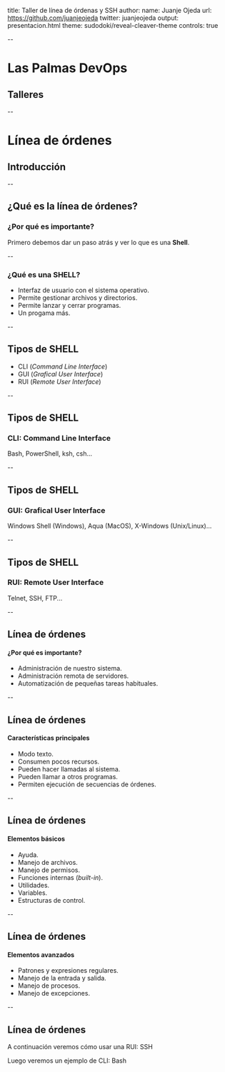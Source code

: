 title: Taller de línea de órdenas y SSH
author:
  name: Juanje Ojeda
  url: https://github.com/juanjeojeda
  twitter: juanjeojeda
output: presentacion.html
theme: sudodoki/reveal-cleaver-theme
controls: true

--

# Las Palmas DevOps
## Talleres

--

# Línea de órdenes
## Introducción

--

## ¿Qué es la línea de órdenes?
### ¿Por qué es importante?


Primero debemos dar un paso atrás y ver lo que es una **Shell**.

--

### ¿Qué es una SHELL?

* Interfaz de usuario con el sistema operativo.
* Permite gestionar archivos y directorios.
* Permite lanzar y cerrar programas.
* Un progama más.

--

## Tipos de SHELL

* CLI (_Command Line Interface_)
* GUI (_Grafical User Interface_)
* RUI (_Remote User Interface_)

--

## Tipos de SHELL

### CLI: Command Line Interface

Bash, PowerShell, ksh, csh...

--

## Tipos de SHELL

### GUI: Grafical User Interface

Windows Shell (Windows), Aqua (MacOS), X-Windows (Unix/Linux)...

--

## Tipos de SHELL

### RUI: Remote User Interface

Telnet, SSH, FTP...

--

## Línea de órdenes
#### ¿Por qué es importante?

* Administración de nuestro sistema.
* Administración remota de servidores.
* Automatización de pequeñas tareas habituales.

--

## Línea de órdenes
#### Características principales

* Modo texto.
* Consumen pocos recursos.
* Pueden hacer llamadas al sistema.
* Pueden llamar a otros programas.
* Permiten ejecución de secuencias de órdenes.

--

## Línea de órdenes
#### Elementos básicos

* Ayuda.
* Manejo de archivos.
* Manejo de permisos.
* Funciones internas (*built-in*).
* Utilidades.
* Variables.
* Estructuras de control.

--

## Línea de órdenes
#### Elementos avanzados

* Patrones y expresiones regulares.
* Manejo de la entrada y salida.
* Manejo de procesos.
* Manejo de excepciones.

--

## Línea de órdenes

A continuación veremos cómo usar una RUI: SSH

Luego veremos un ejemplo de CLI: Bash
